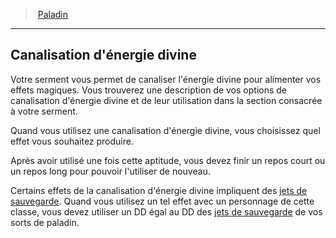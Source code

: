 ﻿---
!ClassFeatureItem
Name: Canalisation d'énergie divine
Id: paladin_hd.md#canalisation-dénergie-divine
ParentLink: paladin_hd.md#paladin
ParentName: Paladin
NameLevel: 2
Attributes: {}
---
> [Paladin](hd_paladin.md)

---

## Canalisation d'énergie divine

Votre serment vous permet de canaliser l'énergie divine pour alimenter vos effets magiques. Vous trouverez une description de vos options de canalisation d'énergie divine et de leur utilisation dans la section consacrée à votre serment.

Quand vous utilisez une canalisation d'énergie divine, vous choisissez quel effet vous souhaitez produire.

Après avoir utilisé une fois cette aptitude, vous devez finir un repos court ou un repos long pour pouvoir l'utiliser de nouveau.

Certains effets de la canalisation d'énergie divine impliquent des [jets de sauvegarde](hd_abilities_jets_de_sauvegarde.md). Quand vous utilisez un tel effet avec un personnage de cette classe, vous devez utiliser un DD égal au DD des [jets de sauvegarde](hd_abilities_jets_de_sauvegarde.md) de vos sorts de paladin.

